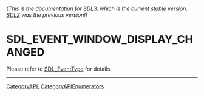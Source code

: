 ###### (This is the documentation for SDL3, which is the current stable version. [SDL2](https://wiki.libsdl.org/SDL2/) was the previous version!)
# SDL_EVENT_WINDOW_DISPLAY_CHANGED

Please refer to [SDL_EventType](SDL_EventType) for details.

----
[CategoryAPI](CategoryAPI), [CategoryAPIEnumerators](CategoryAPIEnumerators)

